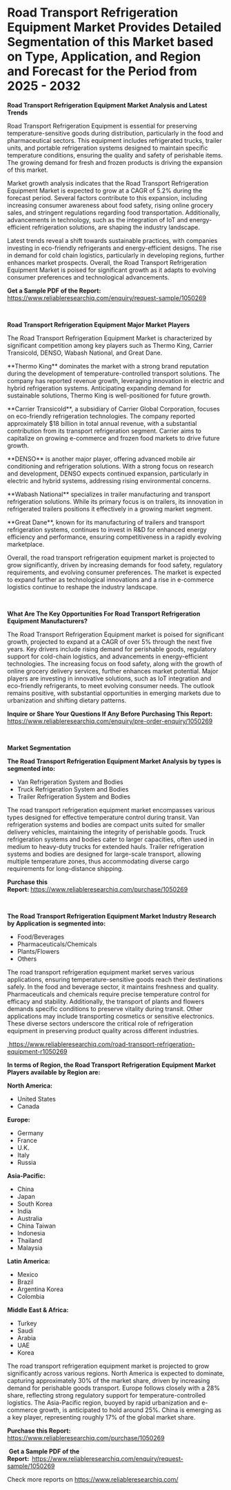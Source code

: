 <p><h1>Road Transport Refrigeration Equipment Market Provides Detailed Segmentation of this Market based on Type, Application, and Region and Forecast for the Period from 2025 - 2032</h1></p><p><strong>Road Transport Refrigeration Equipment Market Analysis and Latest Trends</strong></p>
<p><p>Road Transport Refrigeration Equipment is essential for preserving temperature-sensitive goods during distribution, particularly in the food and pharmaceutical sectors. This equipment includes refrigerated trucks, trailer units, and portable refrigeration systems designed to maintain specific temperature conditions, ensuring the quality and safety of perishable items. The growing demand for fresh and frozen products is driving the expansion of this market.</p><p>Market growth analysis indicates that the Road Transport Refrigeration Equipment Market is expected to grow at a CAGR of 5.2% during the forecast period. Several factors contribute to this expansion, including increasing consumer awareness about food safety, rising online grocery sales, and stringent regulations regarding food transportation. Additionally, advancements in technology, such as the integration of IoT and energy-efficient refrigeration solutions, are shaping the industry landscape. </p><p>Latest trends reveal a shift towards sustainable practices, with companies investing in eco-friendly refrigerants and energy-efficient designs. The rise in demand for cold chain logistics, particularly in developing regions, further enhances market prospects. Overall, the Road Transport Refrigeration Equipment Market is poised for significant growth as it adapts to evolving consumer preferences and technological advancements.</p></p>
<p><strong>Get a Sample PDF of the Report:&nbsp;</strong> <a href="https://www.reliableresearchiq.com/enquiry/request-sample/1050269?utm_campaign=2442&utm_medium=2&utm_source=Github&utm_content=ia&utm_term=16022025&utm_id=road-transport-refrigeration-equipment">https://www.reliableresearchiq.com/enquiry/request-sample/1050269</a></p>
<p>&nbsp;</p>
<p><strong>Road Transport Refrigeration Equipment Major Market Players</strong></p>
<p><p>The Road Transport Refrigeration Equipment Market is characterized by significant competition among key players such as Thermo King, Carrier Transicold, DENSO, Wabash National, and Great Dane. </p><p>**Thermo King** dominates the market with a strong brand reputation during the development of temperature-controlled transport solutions. The company has reported revenue growth, leveraging innovation in electric and hybrid refrigeration systems. Anticipating expanding demand for sustainable solutions, Thermo King is well-positioned for future growth.</p><p>**Carrier Transicold**, a subsidiary of Carrier Global Corporation, focuses on eco-friendly refrigeration technologies. The company reported approximately $18 billion in total annual revenue, with a substantial contribution from its transport refrigeration segment. Carrier aims to capitalize on growing e-commerce and frozen food markets to drive future growth.</p><p>**DENSO** is another major player, offering advanced mobile air conditioning and refrigeration solutions. With a strong focus on research and development, DENSO expects continued expansion, particularly in electric and hybrid systems, addressing rising environmental concerns.</p><p>**Wabash National** specializes in trailer manufacturing and transport refrigeration solutions. While its primary focus is on trailers, its innovation in refrigerated trailers positions it effectively in a growing market segment.</p><p>**Great Dane**, known for its manufacturing of trailers and transport refrigeration systems, continues to invest in R&D for enhanced energy efficiency and performance, ensuring competitiveness in a rapidly evolving marketplace.</p><p>Overall, the road transport refrigeration equipment market is projected to grow significantly, driven by increasing demands for food safety, regulatory requirements, and evolving consumer preferences. The market is expected to expand further as technological innovations and a rise in e-commerce logistics continue to reshape the industry landscape.</p></p>
<p>&nbsp;</p>
<p><strong>What Are The Key Opportunities For Road Transport Refrigeration Equipment Manufacturers?</strong></p>
<p><p>The Road Transport Refrigeration Equipment market is poised for significant growth, projected to expand at a CAGR of over 5% through the next five years. Key drivers include rising demand for perishable goods, regulatory support for cold-chain logistics, and advancements in energy-efficient technologies. The increasing focus on food safety, along with the growth of online grocery delivery services, further enhances market potential. Major players are investing in innovative solutions, such as IoT integration and eco-friendly refrigerants, to meet evolving consumer needs. The outlook remains positive, with substantial opportunities in emerging markets due to urbanization and shifting dietary patterns.</p></p>
<p><strong>Inquire or Share Your Questions If Any Before Purchasing This Report:</strong> <a href="https://www.reliableresearchiq.com/enquiry/pre-order-enquiry/1050269?utm_campaign=2442&utm_medium=2&utm_source=Github&utm_content=ia&utm_term=16022025&utm_id=road-transport-refrigeration-equipment">https://www.reliableresearchiq.com/enquiry/pre-order-enquiry/1050269</a></p>
<p>&nbsp;</p>
<p><strong>Market Segmentation</strong></p>
<p><strong>The Road Transport Refrigeration Equipment Market Analysis by types is segmented into:</strong></p>
<p><ul><li>Van Refrigeration System and Bodies</li><li>Truck Refrigeration System and Bodies</li><li>Trailer Refrigeration System and Bodies</li></ul></p>
<p><p>The road transport refrigeration equipment market encompasses various types designed for effective temperature control during transit. Van refrigeration systems and bodies are compact units suited for smaller delivery vehicles, maintaining the integrity of perishable goods. Truck refrigeration systems and bodies cater to larger capacities, often used in medium to heavy-duty trucks for extended hauls. Trailer refrigeration systems and bodies are designed for large-scale transport, allowing multiple temperature zones, thus accommodating diverse cargo requirements for long-distance shipping.</p></p>
<p><strong>Purchase this Report:&nbsp;</strong><a href="https://www.reliableresearchiq.com/purchase/1050269?utm_campaign=2442&utm_medium=2&utm_source=Github&utm_content=ia&utm_term=16022025&utm_id=road-transport-refrigeration-equipment">https://www.reliableresearchiq.com/purchase/1050269</a></p>
<p>&nbsp;</p>
<p><strong>The Road Transport Refrigeration Equipment Market Industry Research by Application is segmented into:</strong></p>
<p><ul><li>Food/Beverages</li><li>Pharmaceuticals/Chemicals</li><li>Plants/Flowers</li><li>Others</li></ul></p>
<p><p>The road transport refrigeration equipment market serves various applications, ensuring temperature-sensitive goods reach their destinations safely. In the food and beverage sector, it maintains freshness and quality. Pharmaceuticals and chemicals require precise temperature control for efficacy and stability. Additionally, the transport of plants and flowers demands specific conditions to preserve vitality during transit. Other applications may include transporting cosmetics or sensitive electronics. These diverse sectors underscore the critical role of refrigeration equipment in preserving product quality across different industries.</p></p>
<p><a href="https://www.reliableresearchiq.com/road-transport-refrigeration-equipment-r1050269?utm_campaign=2442&utm_medium=2&utm_source=Github&utm_content=ia&utm_term=16022025&utm_id=road-transport-refrigeration-equipment">&nbsp;https://www.reliableresearchiq.com/road-transport-refrigeration-equipment-r1050269</a></p>
<p><strong>In terms of Region, the Road Transport Refrigeration Equipment Market Players available by Region are:</strong></p>
<p>
    <p> <strong> North America: </strong>
        <ul>
            <li>United States</li>
            <li>Canada</li>
        </ul>
        </p> 
    <p> <strong> Europe: </strong>
        <ul>
            <li>Germany</li>
            <li>France</li>
            <li>U.K.</li>
            <li>Italy</li>
            <li>Russia</li>
        </ul>
        </p> 
    <p> <strong> Asia-Pacific: </strong>
        <ul>
            <li>China</li>
            <li>Japan</li>
            <li>South Korea</li>
            <li>India</li>
            <li>Australia</li>
            <li>China Taiwan</li>
            <li>Indonesia</li>
            <li>Thailand</li>
            <li>Malaysia</li>
        </ul>
        </p> 
    <p> <strong> Latin America: </strong>
        <ul>
            <li>Mexico</li>
            <li>Brazil</li>
            <li>Argentina Korea</li>
            <li>Colombia</li>
        </ul>
        </p> 
    <p> <strong> Middle East & Africa: </strong>
        <ul>
            <li>Turkey</li>
            <li>Saudi</li>
            <li>Arabia</li>
            <li>UAE</li>
            <li>Korea</li>
        </ul>
    </p>
    </p>
<p><p>The road transport refrigeration equipment market is projected to grow significantly across various regions. North America is expected to dominate, capturing approximately 30% of the market share, driven by increasing demand for perishable goods transport. Europe follows closely with a 28% share, reflecting strong regulatory support for temperature-controlled logistics. The Asia-Pacific region, buoyed by rapid urbanization and e-commerce growth, is anticipated to hold around 25%. China is emerging as a key player, representing roughly 17% of the global market share.</p></p>
<p><strong>Purchase this Report: </strong><a href="https://www.reliableresearchiq.com/purchase/1050269?utm_campaign=2442&utm_medium=2&utm_source=Github&utm_content=ia&utm_term=16022025&utm_id=road-transport-refrigeration-equipment">https://www.reliableresearchiq.com/purchase/1050269</a></p>
<p>&nbsp;<strong>Get a Sample PDF of the Report:&nbsp;&nbsp;</strong><a href="https://www.reliableresearchiq.com/enquiry/request-sample/1050269?utm_campaign=2442&utm_medium=2&utm_source=Github&utm_content=ia&utm_term=16022025&utm_id=road-transport-refrigeration-equipment">https://www.reliableresearchiq.com/enquiry/request-sample/1050269</a></p>
<p><strong></strong></p>
<p>Check more reports on <a href="https://www.reliableresearchiq.com/?utm_campaign=2442&utm_medium=2&utm_source=Github&utm_content=ia&utm_term=16022025&utm_id=road-transport-refrigeration-equipment">https://www.reliableresearchiq.com/</a></p>